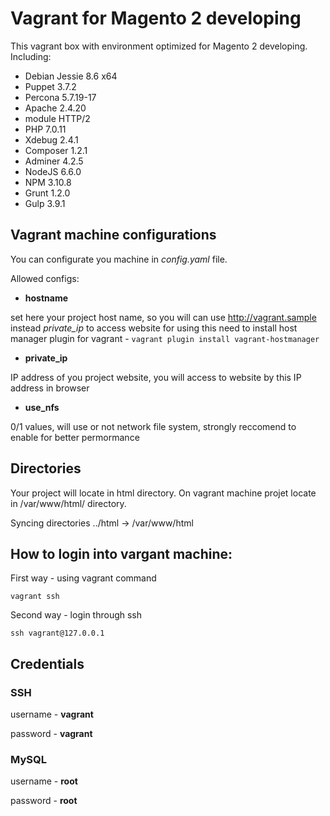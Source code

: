 # Vagrant for Magento 2 developing
This vagrant box with environment optimized for Magento 2 developing.
Including:
 - Debian Jessie 8.6 x64
 - Puppet 3.7.2
 - Percona 5.7.19-17
 - Apache 2.4.20
 - module HTTP/2
 - PHP 7.0.11
 - Xdebug 2.4.1
 - Composer 1.2.1
 - Adminer 4.2.5
 - NodeJS 6.6.0
 - NPM 3.10.8
 - Grunt 1.2.0
 - Gulp 3.9.1
 
 ## Vagrant machine configurations
 You can configurate you machine in _config.yaml_ file.
 
 Allowed configs:
  - **hostname**
  
  set here your project host name, so you will can use http://vagrant.sample instead *private_ip* to access website
  for using this need to install host manager plugin for vagrant - `vagrant plugin install vagrant-hostmanager`
  - **private_ip**
  
  IP address of you project website, you will access to website by this IP address in browser 
  - **use_nfs**
  
  0/1 values, will use or not network file system, strongly reccomend to enable for better permormance
  
  ## Directories
  
  Your project will locate in html directory. On vagrant machine projet locate in /var/www/html/ directory.
  
  Syncing directories ../html -> /var/www/html
  
  ## How to login into vargant machine:
  First way - using vagrant command
  
  `vagrant ssh`
  
  Second way - login through ssh
  
  `ssh vagrant@127.0.0.1`
 
 ## Credentials
  
 ### SSH
 
 username - **vagrant**
 
 password - **vagrant**
 
 
 ### MySQL

 username - **root**
 
 password - **root**

